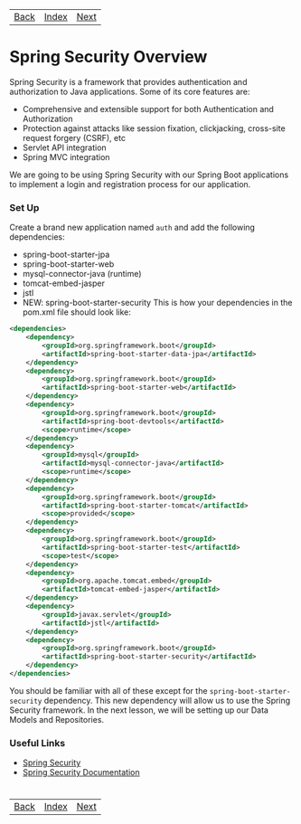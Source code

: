 <table width="100%">
    <tr>
        <td><a href="./001_Auth.md">Back</a></td>
        <td><a href="../../Index.md">Index</a></td>
        <td><a href="./003_Data_Models.md">Next</a></td>
    </tr>
</table>

#

#   Spring Security Overview
Spring Security is a framework that provides authentication and authorization to Java applications. Some of its core features are:

*   Comprehensive and extensible support for both Authentication and Authorization
*   Protection against attacks like session fixation, clickjacking, cross-site request forgery (CSRF), etc
*   Servlet API integration
*   Spring MVC integration
  
We are going to be using Spring Security with our Spring Boot applications to implement a login and registration process for our application.

### __Set Up__
Create a brand new application named `auth` and add the following dependencies:

*   spring-boot-starter-jpa
*   spring-boot-starter-web
*   mysql-connector-java (runtime)
*   tomcat-embed-jasper
*   jstl
*   NEW: spring-boot-starter-security
This is how your dependencies in the pom.xml file should look like:
```xml
<dependencies>
    <dependency>
        <groupId>org.springframework.boot</groupId>
        <artifactId>spring-boot-starter-data-jpa</artifactId>
    </dependency>
    <dependency>
        <groupId>org.springframework.boot</groupId>
        <artifactId>spring-boot-starter-web</artifactId>
    </dependency>
    <dependency>
        <groupId>org.springframework.boot</groupId>
        <artifactId>spring-boot-devtools</artifactId>
        <scope>runtime</scope>
    </dependency>
    <dependency>
        <groupId>mysql</groupId>
        <artifactId>mysql-connector-java</artifactId>
        <scope>runtime</scope>
    </dependency>
    <dependency>
        <groupId>org.springframework.boot</groupId>
        <artifactId>spring-boot-starter-tomcat</artifactId>
        <scope>provided</scope>
    </dependency>
    <dependency>
        <groupId>org.springframework.boot</groupId>
        <artifactId>spring-boot-starter-test</artifactId>
        <scope>test</scope>
    </dependency>
    <dependency>
        <groupId>org.apache.tomcat.embed</groupId>
        <artifactId>tomcat-embed-jasper</artifactId>
    </dependency>
    <dependency>
        <groupId>javax.servlet</groupId>
        <artifactId>jstl</artifactId>
    </dependency>
    <dependency>
        <groupId>org.springframework.boot</groupId>
        <artifactId>spring-boot-starter-security</artifactId>
    </dependency>
</dependencies>
```
You should be familiar with all of these except for the `spring-boot-starter-security` dependency. This new dependency will allow us to use the Spring Security framework. In the next lesson, we will be setting up our Data Models and Repositories.

### __Useful Links__
*   [Spring Security](https://projects.spring.io/spring-security/)
*   [Spring Security Documentation](https://docs.spring.io/spring-security/site/docs/current/reference/htmlsingle/)

#

[]()
<table width="100%">
    <tr>
        <td><a href="./001_Auth.md">Back</a></td>
        <td><a href="../../Index.md">Index</a></td>
        <td><a href="./003_Data_Models.md">Next</a></td>
    </tr>
</table>